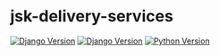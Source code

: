 # jsk-delivery-services

[![Django Version](https://img.shields.io/badge/django-v2.2.6-brightgreen.svg)](https://djangoproject.com)
[![Django Version](https://img.shields.io/badge/django-bootstrap4-v2.2.0-brightgreen.svg)](https://djangoproject.com)
[![Python Version](https://img.shields.io/badge/python-v3.6-brightgreen.svg)](https://python.org)
